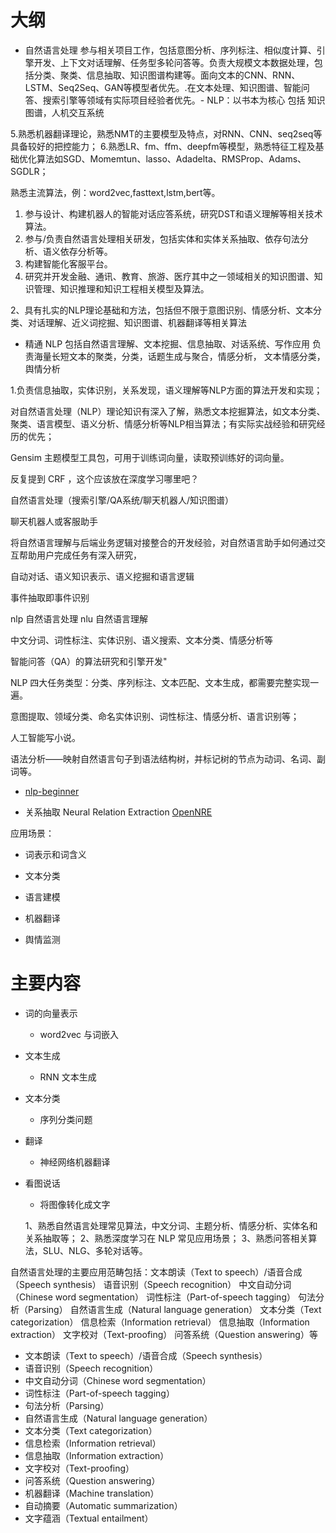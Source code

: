 # 大纲



- 自然语言处理  参与相关项目工作，包括意图分析、序列标注、相似度计算、引擎开发、上下文对话理解、任务型多轮问答等。负责大规模文本数据处理，包括分类、聚类、信息抽取、知识图谱构建等。面向文本的CNN、RNN、LSTM、Seq2Seq、GAN等模型者优先。.在文本处理、知识图谱、智能问答、搜索引擎等领域有实际项目经验者优先。- NLP：以书本为核心 包括 知识图谱，人机交互系统



5.熟悉机器翻译理论，熟悉NMT的主要模型及特点，对RNN、CNN、seq2seq等具备较好的把控能力；
6.熟悉LR、fm、ffm、deepfm等模型，熟悉特征工程及基础优化算法如SGD、Momemtun、lasso、Adadelta、RMSProp、Adams、SGDLR；


熟悉主流算法，例：word2vec,fasttext,lstm,bert等。



1. 参与设计、构建机器人的智能对话应答系统，研究DST和语义理解等相关技术算法。
2. 参与/负责自然语言处理相关研发，包括实体和实体关系抽取、依存句法分析、语义依存分析等。
3. 构建智能化客服平台。
4. 研究并开发金融、通讯、教育、旅游、医疗其中之一领域相关的知识图谱、知识管理、知识推理和知识工程相关模型及算法。



2、具有扎实的NLP理论基础和方法，包括但不限于意图识别、情感分析、文本分类、对话理解、近义词挖掘、知识图谱、机器翻译等相关算法


- 精通 NLP 包括自然语言理解、文本挖掘、信息抽取、对话系统、写作应用 负责海量长短文本的聚类，分类，话题生成与聚合，情感分析， 文本情感分类，舆情分析


1.负责信息抽取，实体识别，关系发现，语义理解等NLP方面的算法开发和实现；


对自然语言处理（NLP）理论知识有深入了解，熟悉文本挖掘算法，如文本分类、聚类、语言模型、语义分析、情感分析等NLP相当算法；有实际实战经验和研究经历的优先；



Gensim 主题模型工具包，可用于训练词向量，读取预训练好的词向量。

反复提到 CRF ，这个应该放在深度学习哪里吧？

自然语言处理（搜索引擎/QA系统/聊天机器人/知识图谱）


聊天机器人或客服助手

将自然语言理解与后端业务逻辑对接整合的开发经验，对自然语言助手如何通过交互帮助用户完成任务有深入研究，

自动对话、语义知识表示、语义挖掘和语言逻辑

事件抽取即事件识别

nlp 自然语言处理  nlu 自然语言理解

中文分词、词性标注、实体识别、语义搜索、文本分类、情感分析等

智能问答（QA）的算法研究和引擎开发"

NLP 四大任务类型：分类、序列标注、文本匹配、文本生成，都需要完整实现一遍。



意图提取、领域分类、命名实体识别、词性标注、情感分析、语言识别等；



人工智能写小说。


语法分析——映射自然语言句子到语法结构树，并标记树的节点为动词、名词、副词等。

- [nlp-beginner](https://github.com/FudanNLP/nlp-beginner)



- 关系抽取 Neural Relation Extraction  [OpenNRE](https://github.com/thunlp/OpenNRE)


应用场景：

- 词表示和词含义
- 文本分类
- 语言建模
- 机器翻译

- 舆情监测



# 主要内容

- 词的向量表示
  - word2vec 与词嵌入
- 文本生成
  - RNN 文本生成
- 文本分类
  - 序列分类问题
- 翻译
  - 神经网络机器翻译
- 看图说话
  - 将图像转化成文字



  1、熟悉自然语言处理常见算法，中文分词、主题分析、情感分析、实体名和关系抽取等；
  2、熟悉深度学习在 NLP 常见应用场景；
  3、熟悉问答相关算法，SLU、NLG、多轮对话等。




自然语言处理的主要应用范畴包括：文本朗读（Text to speech）/语音合成（Speech synthesis）
语音识别（Speech recognition）
中文自动分词（Chinese word segmentation）
词性标注（Part-of-speech tagging）
句法分析（Parsing）
自然语言生成（Natural language generation）
文本分类（Text categorization）
信息检索（Information retrieval）
信息抽取（Information extraction）
文字校对（Text-proofing）
问答系统（Question answering）等




- 文本朗读（Text to speech）/语音合成（Speech synthesis）
- 语音识别（Speech recognition）
- 中文自动分词（Chinese word segmentation）
- 词性标注（Part-of-speech tagging）
- 句法分析（Parsing）
- 自然语言生成（Natural language generation）
- 文本分类（Text categorization）
- 信息检索（Information retrieval）
- 信息抽取（Information extraction）
- 文字校对（Text-proofing）
- 问答系统（Question answering）
- 机器翻译（Machine translation）
- 自动摘要（Automatic summarization）
- 文字蕴涵（Textual entailment）
